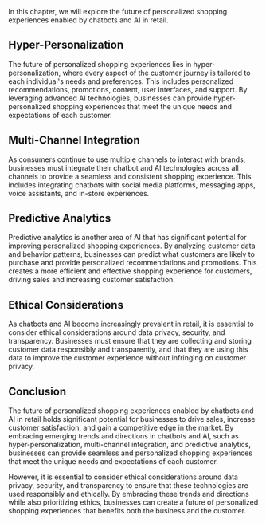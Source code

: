 

In this chapter, we will explore the future of personalized shopping experiences enabled by chatbots and AI in retail.

Hyper-Personalization
---------------------

The future of personalized shopping experiences lies in hyper-personalization, where every aspect of the customer journey is tailored to each individual's needs and preferences. This includes personalized recommendations, promotions, content, user interfaces, and support. By leveraging advanced AI technologies, businesses can provide hyper-personalized shopping experiences that meet the unique needs and expectations of each customer.

Multi-Channel Integration
-------------------------

As consumers continue to use multiple channels to interact with brands, businesses must integrate their chatbot and AI technologies across all channels to provide a seamless and consistent shopping experience. This includes integrating chatbots with social media platforms, messaging apps, voice assistants, and in-store experiences.

Predictive Analytics
--------------------

Predictive analytics is another area of AI that has significant potential for improving personalized shopping experiences. By analyzing customer data and behavior patterns, businesses can predict what customers are likely to purchase and provide personalized recommendations and promotions. This creates a more efficient and effective shopping experience for customers, driving sales and increasing customer satisfaction.

Ethical Considerations
----------------------

As chatbots and AI become increasingly prevalent in retail, it is essential to consider ethical considerations around data privacy, security, and transparency. Businesses must ensure that they are collecting and storing customer data responsibly and transparently, and that they are using this data to improve the customer experience without infringing on customer privacy.

Conclusion
----------

The future of personalized shopping experiences enabled by chatbots and AI in retail holds significant potential for businesses to drive sales, increase customer satisfaction, and gain a competitive edge in the market. By embracing emerging trends and directions in chatbots and AI, such as hyper-personalization, multi-channel integration, and predictive analytics, businesses can provide seamless and personalized shopping experiences that meet the unique needs and expectations of each customer.

However, it is essential to consider ethical considerations around data privacy, security, and transparency to ensure that these technologies are used responsibly and ethically. By embracing these trends and directions while also prioritizing ethics, businesses can create a future of personalized shopping experiences that benefits both the business and the customer.
